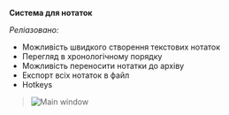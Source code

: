 **Система для нотаток**

*Реліазовано:*
- Можливість швидкого створення текстових нотаток
- Перегляд в хронологічному порядку
- Можливість переносити нотатки до архіву
- Експорт всіх нотаток в файл
- Hotkeys

>![Main window](https://i.imgur.com/zfCx59m.png)



